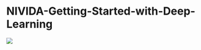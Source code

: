 # NIVIDA-Getting-Started-with-Deep-Learning
<img src="https://github.com/RedietMillion/Getting-Started-with-Deep-Learning-NIVIDA-Traning/Certificate.jpg" />
